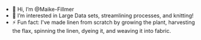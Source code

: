 - 👋 Hi, I’m @Maike-Fillmer
- 👀 I’m interested in Large Data sets, streamlining processes, and knitting!
- ⚡ Fun fact: I've made linen from scratch by growing the plant, harvesting the flax, spinning the linen, dyeing it, and weaving it into fabric.

<!---
Maike-Fillmer/Maike-Fillmer is a ✨ special ✨ repository because its `README.md` (this file) appears on your GitHub profile.
You can click the Preview link to take a look at your changes.
--->
